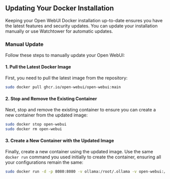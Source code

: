 ## Updating Your Docker Installation

Keeping your Open WebUI Docker installation up-to-date ensures you have the latest features and security updates. You can update your installation manually or use Watchtower for automatic updates.

### Manual Update

Follow these steps to manually update your Open WebUI:

#### 1. Pull the Latest Docker Image

First, you need to pull the latest image from the repository:

```bash
sudo docker pull ghcr.io/open-webui/open-webui:main
```

#### 2. Stop and Remove the Existing Container

Next, stop and remove the existing container to ensure you can create a new container from the updated image:

```bash
sudo docker stop open-webui
sudo docker rm open-webui
```

#### 3. Create a New Container with the Updated Image

Finally, create a new container using the updated image. Use the same `docker run` command you used initially to create the container, ensuring all your configurations remain the same:

```bash
sudo docker run -d -p 8080:8080 -v ollama:/root/.ollama -v open-webui:/app/backend/data --name open-webui --restart always ghcr.io/open-webui/open-webui:ollama
```
